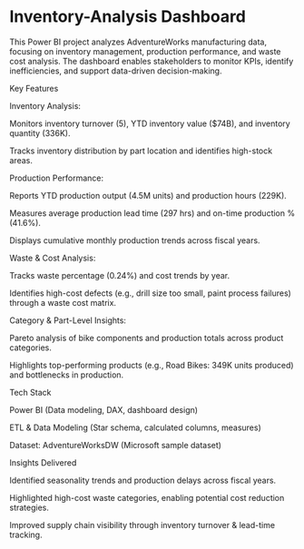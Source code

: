 # Inventory-Analysis Dashboard

This Power BI project analyzes AdventureWorks manufacturing data, focusing on inventory management, production performance, and waste cost analysis. The dashboard enables stakeholders to monitor KPIs, identify inefficiencies, and support data-driven decision-making.

Key Features

Inventory Analysis:

Monitors inventory turnover (5), YTD inventory value ($74B), and inventory quantity (336K).

Tracks inventory distribution by part location and identifies high-stock areas.

Production Performance:

Reports YTD production output (4.5M units) and production hours (229K).

Measures average production lead time (297 hrs) and on-time production % (41.6%).

Displays cumulative monthly production trends across fiscal years.

Waste & Cost Analysis:

Tracks waste percentage (0.24%) and cost trends by year.

Identifies high-cost defects (e.g., drill size too small, paint process failures) through a waste cost matrix.

Category & Part-Level Insights:

Pareto analysis of bike components and production totals across product categories.

Highlights top-performing products (e.g., Road Bikes: 349K units produced) and bottlenecks in production.

Tech Stack

Power BI (Data modeling, DAX, dashboard design)

ETL & Data Modeling (Star schema, calculated columns, measures)

Dataset: AdventureWorksDW (Microsoft sample dataset)

Insights Delivered

Identified seasonality trends and production delays across fiscal years.

Highlighted high-cost waste categories, enabling potential cost reduction strategies.

Improved supply chain visibility through inventory turnover & lead-time tracking.
